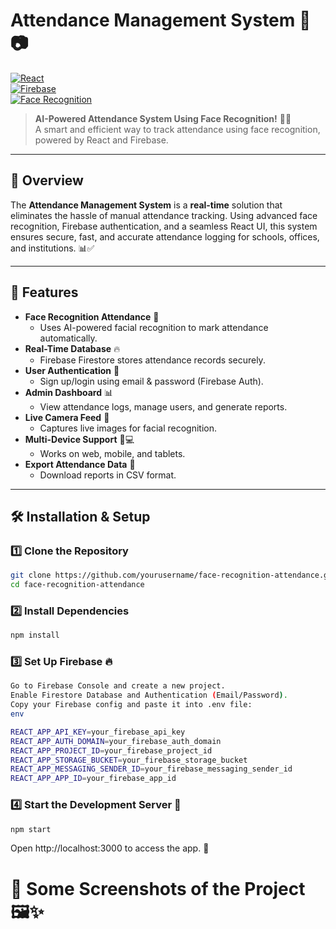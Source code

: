 # Attendance Management System 🏫📷  

[![React](https://img.shields.io/badge/React-18.0-blue.svg)](https://reactjs.org/)  
[![Firebase](https://img.shields.io/badge/Firebase-9.0-orange.svg)](https://firebase.google.com/)  
[![Face Recognition](https://img.shields.io/badge/Face--Recognition-Enabled-green.svg)](https://github.com/justadudewhohacks/face-api.js)  

> **AI-Powered Attendance System Using Face Recognition!** 🤖💡  
> A smart and efficient way to track attendance using face recognition, powered by React and Firebase.

---

## 🚀 Overview  

The **Attendance Management System** is a **real-time** solution that eliminates the hassle of manual attendance tracking. Using advanced face recognition, Firebase authentication, and a seamless React UI, this system ensures secure, fast, and accurate attendance logging for schools, offices, and institutions. 📊✅  

---

## 🎯 Features  

- **Face Recognition Attendance** 📸  
  - Uses AI-powered facial recognition to mark attendance automatically.  
- **Real-Time Database** 🔥  
  - Firebase Firestore stores attendance records securely.  
- **User Authentication** 🔐  
  - Sign up/login using email & password (Firebase Auth).  
- **Admin Dashboard** 📊  
  - View attendance logs, manage users, and generate reports.  
- **Live Camera Feed** 🎥  
  - Captures live images for facial recognition.  
- **Multi-Device Support** 📱💻  
  - Works on web, mobile, and tablets.  
- **Export Attendance Data** 📜  
  - Download reports in CSV format.  

---

## 🛠️ Installation & Setup  

### 1️⃣ Clone the Repository  
```bash
git clone https://github.com/yourusername/face-recognition-attendance.git
cd face-recognition-attendance
```
### 2️⃣ Install Dependencies
```bash
npm install
```
### 3️⃣ Set Up Firebase 🔥
```bash
Go to Firebase Console and create a new project.
Enable Firestore Database and Authentication (Email/Password).
Copy your Firebase config and paste it into .env file:
env
```
```bash
REACT_APP_API_KEY=your_firebase_api_key
REACT_APP_AUTH_DOMAIN=your_firebase_auth_domain
REACT_APP_PROJECT_ID=your_firebase_project_id
REACT_APP_STORAGE_BUCKET=your_firebase_storage_bucket
REACT_APP_MESSAGING_SENDER_ID=your_firebase_messaging_sender_id
REACT_APP_APP_ID=your_firebase_app_id
```
### 4️⃣ Start the Development Server 🚀
```bash
npm start
```

Open http://localhost:3000 to access the app. 🎉

# 📸 Some Screenshots of the Project 🖼️✨

